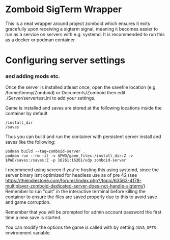 # Zomboid SigTerm Wrapper
This is a neat wrapper around project zomboid which ensures it exits gracefully upon receiving a sigterm signal,
meaning it becomes easier to run as a service on servers with e.g. systemd. It is recommended to run this as a docker or podman container.

# Configuring server settings
### and adding mods etc.
Once the server is installed atleast once, open the savefile location (e.g. /home/timmy/Zomboid) or Documents/Zomboid
then edit ./Server/servertest.ini to add your settings.


Game is installed and saves are stored at the following locations inside the container by default
```shell
/install_dir
/saves
```

Thus you can build and run the container with persistent server install and saves like the following:
```shell
podman build --tag=zomboid-server .
podman run --rm -it -v $PWD/game_files:/install_dir:Z -v $PWD/saves:/saves:Z -p 16261:16261/udp zomboid-server
```

I recommend using screen if you're hosting this using systemd, since the server binary isnt optimized for headless
use as of pre 42 (see https://theindiestone.com/forums/index.php?/topic/63563-4178-multiplayer-zomboid-dedicated-server-does-not-handle-sigterm/).
Remember to run "quit" in the interactive terminal before killing the container to ensure the files are saved properly due to this 
to avoid save and game corruption.

Remember that you will be prompted for admin account password the first time a new save is started.

You can modify the options the game is called with by setting ``JAVA_OPTS`` environment variable.

